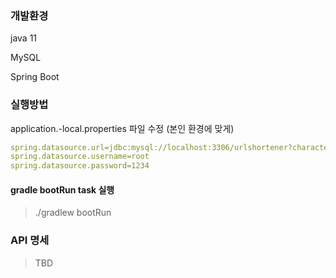 ### 개발환경
java 11

MySQL

Spring Boot


### 실행방법

application.-local.properties 파일 수정 (본인 환경에 맞게)

```yaml
spring.datasource.url=jdbc:mysql://localhost:3306/urlshortener?characterEncoding=UTF-8&serverTimezone=Asia/Seoul
spring.datasource.username=root
spring.datasource.password=1234
```

#### gradle bootRun task 실행

> ./gradlew bootRun


### API 명세
> TBD
